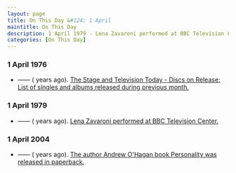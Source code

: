```yaml
---
layout: page
title: On This Day &#124; 1 April
maintitle: On This Day
description: 1 April 1979 - Lena Zavaroni performed at BBC Television Center. 1 April 2004 - The author Andrew O'Hagan book Personality was released in paperback.
categories: [On This Day]
---
```


### 1 April 1976
* —— (<span id="age1"></span> years ago). [The Stage and Television Today - Discs on Release: List of singles and albums released during previous month.](/the%20stage%20and%20television%20today/1976/04/01/the-stage-and-television-today.html)

### 1 April 1979
* —— (<span id="age2"></span> years ago). [Lena Zavaroni performed at BBC Television Center.](/lena%20zavaroni%20and%20music/1979/04/01/lena-zavaroni-and-guests.html)

### 1 April 2004
* —— (<span id="age3"></span> years ago). [The author Andrew O'Hagan book Personality was released in paperback.](/books/2003/04/07/personality.html#paperback)

<!-- Script for calculating number of years ago -->
<script>
var dob = '19760401';
var year = Number(dob.substr(0, 4));
var month = Number(dob.substr(4, 2)) - 1;
var day = Number(dob.substr(6, 2));
var today = new Date();
var age1 = today.getFullYear() - year;
if (today.getMonth() < month || (today.getMonth() == month && today.getDate() < day)) {
  age1--;
}
document.getElementById("age1").innerHTML=age1;

var dob = '19790401';
var year = Number(dob.substr(0, 4));
var month = Number(dob.substr(4, 2)) - 1;
var day = Number(dob.substr(6, 2));
var today = new Date();
var age2 = today.getFullYear() - year;
if (today.getMonth() < month || (today.getMonth() == month && today.getDate() < day)) {
  age2--;
}
document.getElementById("age2").innerHTML=age2;

var dob = '20040401';
var year = Number(dob.substr(0, 4));
var month = Number(dob.substr(4, 2)) - 1;
var day = Number(dob.substr(6, 2));
var today = new Date();
var age3 = today.getFullYear() - year;
if (today.getMonth() < month || (today.getMonth() == month && today.getDate() < day)) {
  age3--;
}
document.getElementById("age3").innerHTML=age3;
</script>

